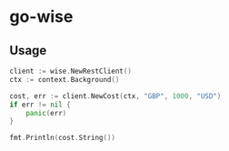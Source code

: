# go-wise

## Usage

```go
client := wise.NewRestClient()
ctx := context.Background()

cost, err := client.NewCost(ctx, "GBP", 1000, "USD")
if err != nil {
	panic(err)
}

fmt.Println(cost.String())
```
